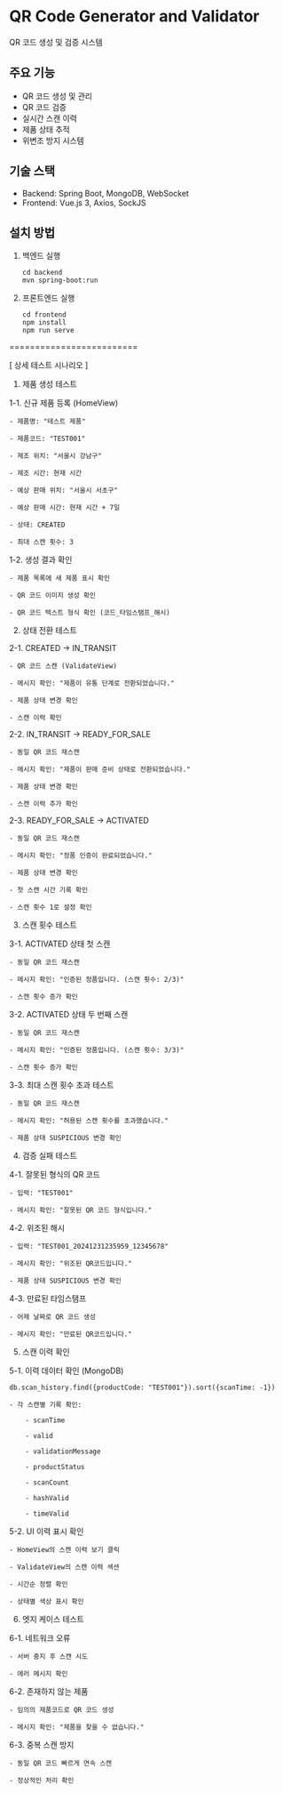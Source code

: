 
# QR Code Generator and Validator

QR 코드 생성 및 검증 시스템

## 주요 기능
- QR 코드 생성 및 관리
- QR 코드 검증
- 실시간 스캔 이력
- 제품 상태 추적
- 위변조 방지 시스템

## 기술 스택
- Backend: Spring Boot, MongoDB, WebSocket
- Frontend: Vue.js 3, Axios, SockJS

## 설치 방법
1. 백엔드 실행
   ```
   cd backend
   mvn spring-boot:run
   ```

2. 프론트엔드 실행
   ```
   cd frontend
   npm install
   npm run serve
   ```

=========================

[ 상세 테스트 시나리오 ]



1. 제품 생성 테스트



1-1. 신규 제품 등록 (HomeView)

    - 제품명: "테스트 제품"

    - 제품코드: "TEST001"

    - 제조 위치: "서울시 강남구"

    - 제조 시간: 현재 시간

    - 예상 판매 위치: "서울시 서초구"

    - 예상 판매 시간: 현재 시간 + 7일

    - 상태: CREATED

    - 최대 스캔 횟수: 3



1-2. 생성 결과 확인

    - 제품 목록에 새 제품 표시 확인

    - QR 코드 이미지 생성 확인

    - QR 코드 텍스트 형식 확인 (코드_타임스탬프_해시)



2. 상태 전환 테스트



2-1. CREATED -> IN_TRANSIT

    - QR 코드 스캔 (ValidateView)

    - 메시지 확인: "제품이 유통 단계로 전환되었습니다."

    - 제품 상태 변경 확인

    - 스캔 이력 확인



2-2. IN_TRANSIT -> READY_FOR_SALE

    - 동일 QR 코드 재스캔

    - 메시지 확인: "제품이 판매 준비 상태로 전환되었습니다."

    - 제품 상태 변경 확인

    - 스캔 이력 추가 확인



2-3. READY_FOR_SALE -> ACTIVATED

    - 동일 QR 코드 재스캔

    - 메시지 확인: "정품 인증이 완료되었습니다."

    - 제품 상태 변경 확인

    - 첫 스캔 시간 기록 확인

    - 스캔 횟수 1로 설정 확인



3. 스캔 횟수 테스트



3-1. ACTIVATED 상태 첫 스캔

    - 동일 QR 코드 재스캔

    - 메시지 확인: "인증된 정품입니다. (스캔 횟수: 2/3)"

    - 스캔 횟수 증가 확인



3-2. ACTIVATED 상태 두 번째 스캔

    - 동일 QR 코드 재스캔

    - 메시지 확인: "인증된 정품입니다. (스캔 횟수: 3/3)"

    - 스캔 횟수 증가 확인



3-3. 최대 스캔 횟수 초과 테스트

    - 동일 QR 코드 재스캔

    - 메시지 확인: "허용된 스캔 횟수를 초과했습니다."

    - 제품 상태 SUSPICIOUS 변경 확인



4. 검증 실패 테스트



4-1. 잘못된 형식의 QR 코드

    - 입력: "TEST001"

    - 메시지 확인: "잘못된 QR 코드 형식입니다."



4-2. 위조된 해시

    - 입력: "TEST001_20241231235959_12345678"

    - 메시지 확인: "위조된 QR코드입니다."

    - 제품 상태 SUSPICIOUS 변경 확인



4-3. 만료된 타임스탬프

    - 어제 날짜로 QR 코드 생성

    - 메시지 확인: "만료된 QR코드입니다."



5. 스캔 이력 확인



5-1. 이력 데이터 확인 (MongoDB)

    db.scan_history.find({productCode: "TEST001"}).sort({scanTime: -1})

    - 각 스캔별 기록 확인:

        - scanTime

        - valid

        - validationMessage

        - productStatus

        - scanCount

        - hashValid

        - timeValid



5-2. UI 이력 표시 확인

    - HomeView의 스캔 이력 보기 클릭

    - ValidateView의 스캔 이력 섹션

    - 시간순 정렬 확인

    - 상태별 색상 표시 확인



6. 엣지 케이스 테스트



6-1. 네트워크 오류

    - 서버 중지 후 스캔 시도

    - 에러 메시지 확인



6-2. 존재하지 않는 제품

    - 임의의 제품코드로 QR 코드 생성

    - 메시지 확인: "제품을 찾을 수 없습니다."



6-3. 중복 스캔 방지

    - 동일 QR 코드 빠르게 연속 스캔

    - 정상적인 처리 확인

